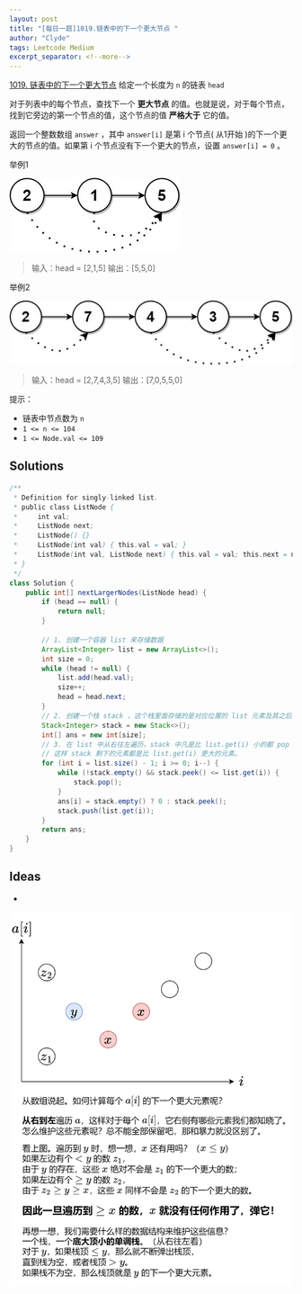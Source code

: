 ```yaml
---
layout: post
title: "[每日一题]1019.链表中的下一个更大节点 "
author: "Clyde"
tags: Leetcode Medium
excerpt_separator: <!--more-->
---
```


[1019. 链表中的下一个更大节点](https://leetcode.cn/problems/next-greater-node-in-linked-list/)  给定一个长度为 `n` 的链表 `head`<!--more-->

对于列表中的每个节点，查找下一个 **更大节点** 的值。也就是说，对于每个节点，找到它旁边的第一个节点的值，这个节点的值 **严格大于** 它的值。

返回一个整数数组 `answer` ，其中 `answer[i]` 是第 i 个节点( 从1开始 )的下一个更大的节点的值。如果第 i 个节点没有下一个更大的节点，设置 `answer[i] = 0` 。

举例1

![202304101](../_pages/img/202304101.jpg)


>  输入：head = [2,1,5]
>  输出：[5,5,0]

举例2

![202304102](../_pages/img/202304102.jpg)

> 输入：head = [2,7,4,3,5]
> 输出：[7,0,5,5,0]

提示：

- 链表中节点数为 `n`
- `1 <= n <= 104`
- `1 <= Node.val <= 109`


##  Solutions


```java
/**
 * Definition for singly-linked list.
 * public class ListNode {
 *     int val;
 *     ListNode next;
 *     ListNode() {}
 *     ListNode(int val) { this.val = val; }
 *     ListNode(int val, ListNode next) { this.val = val; this.next = next; }
 * }
 */
class Solution {
    public int[] nextLargerNodes(ListNode head) {
        if (head == null) {
            return null;
        }
        
        // 1. 创建一个容器 list 来存储数据
        ArrayList<Integer> list = new ArrayList<>();
        int size = 0;
        while (head != null) {
            list.add(head.val);
            size++;
            head = head.next;
        }
        // 2. 创建一个栈 stack ，这个栈里面存储的是对应位置的 list 元素及其之后元素中最大的值。
        Stack<Integer> stack = new Stack<>();
        int[] ans = new int[size]; 
        // 3. 在 list 中从右往左遍历，stack 中凡是比 list.get(i) 小的都 pop 出去，
        // 这样 stack 剩下的元素都是比 list.get(i) 更大的元素。
        for (int i = list.size() - 1; i >= 0; i--) {
            while (!stack.empty() && stack.peek() <= list.get(i)) {
                stack.pop();
            }
            ans[i] = stack.empty() ? 0 : stack.peek();
            stack.push(list.get(i));
        }
        return ans;
    }
}
```

##  Ideas

- 

  ![202304103](../_pages/img/202304103.png)
